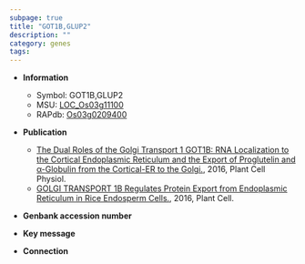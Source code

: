 ```yaml
---
subpage: true
title: "GOT1B,GLUP2"
description: ""
category: genes
tags: 
---
```


* **Information**  
    + Symbol: GOT1B,GLUP2  
    + MSU: [LOC_Os03g11100](http://rice.plantbiology.msu.edu/cgi-bin/ORF_infopage.cgi?orf=LOC_Os03g11100)  
    + RAPdb: [Os03g0209400](http://rapdb.dna.affrc.go.jp/viewer/gbrowse_details/irgsp1?name=Os03g0209400)  

* **Publication**  
    + [The Dual Roles of the Golgi Transport 1 GOT1B: RNA Localization to the Cortical Endoplasmic Reticulum and the Export of Proglutelin and α-Globulin from the Cortical-ER to the Golgi.](http://www.ncbi.nlm.nih.gov/pubmed?term=The+Dual+Roles+of+the+Golgi+Transport+1+GOT1B:+RNA+Localization+to+the+Cortical+Endoplasmic+Reticulum+and+the+Export+of+Proglutelin+and+α-Globulin+from+the+Cortical-ER+to+the+Golgi.%5BTitle%5D), 2016, Plant Cell Physiol.
    + [GOLGI TRANSPORT 1B Regulates Protein Export from Endoplasmic Reticulum in Rice Endosperm Cells.](http://www.ncbi.nlm.nih.gov/pubmed?term=GOLGI+TRANSPORT+1B+Regulates+Protein+Export+from+Endoplasmic+Reticulum+in+Rice+Endosperm+Cells.%5BTitle%5D), 2016, Plant Cell.

* **Genbank accession number**  

* **Key message**  

* **Connection**  



